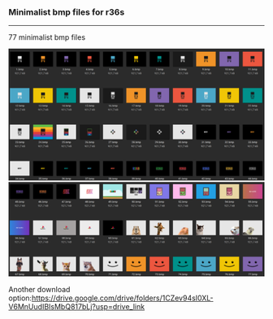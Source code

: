 ### Minimalist bmp files for r36s ###
---------------------------------------
77 minimalist bmp files

![image1](images/1.png)
![image2](images/2.png)

Another download option:https://drive.google.com/drive/folders/1CZev94sI0XL-V6MnUudIBIsMbQ817bLj?usp=drive_link
